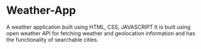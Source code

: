# Weather-App

A weather application built using HTML, CSS, JAVASCRIPT
It is built using open weather API for fetching weather and geolocation information and has the functionality of searchable cities.
